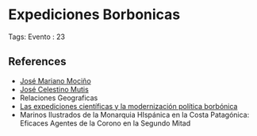 # Expediciones Borbonicas

Tags: Evento
: 23

## References

- [José Mariano Mociño](https://es.wikipedia.org/wiki/Jos%C3%A9_Mariano_Moci%C3%B1o)
- [José Celestino Mutis](https://es.wikipedia.org/wiki/Jos%C3%A9_Celestino_Mutis)
- Relaciones Geograficas
- [Las expediciones científicas y la modernización política borbónica](https://www.researchgate.net/publication/331533372_Las_expediciones_cientificas_y_la_modernizacion_politica_borbonica)
- Marinos Ilustrados de la Monarquia HIspánica en la Costa Patagónica:  Eficaces Agentes de la Corono en la Segundo Mitad